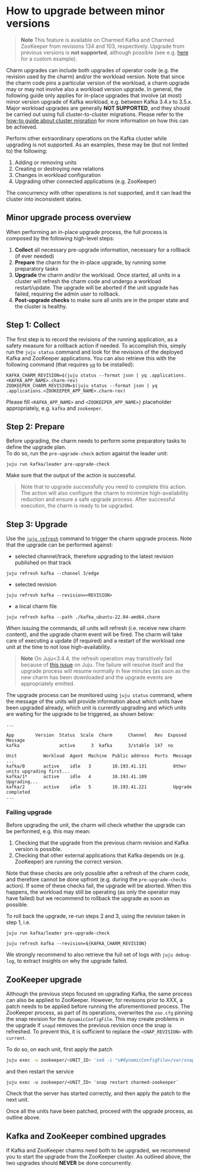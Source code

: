 # How to upgrade between minor versions

> **Note** This feature is available on Charmed Kafka and Charmed ZooKeeper from revisions 134 and 103, respectively. Upgrade from previous versions is **not supported**, although possible (see e.g. [here](https://github.com/deusebio/kafka-pre-upgrade-patch) for a custom example).

Charm upgrades can include both upgrades of operator code (e.g. the revision used by the charm) and/or the workload version. Note that since the charm code pins a particular version of the workload, a charm upgrade may or may not involve also a workload version upgrade. In general, the following guide only applies for in-place upgrades that involve (at most) minor version upgrade of Kafka workload, e.g. between Kafka 3.4.x to 3.5.x. Major workload upgrades are generally **NOT SUPPORTED**, and they should be carried out using full cluster-to-cluster migrations. Please refer to the [how-to guide about cluster migration](/t/charmed-kafka-how-to-cluster-migration/10951) for more information on how this can be achieved.

Perform other extraordinary operations on the Kafka cluster while upgrading is not supported. As an examples, these may be (but not limited to) the following:
1. Adding or removing units
2. Creating or destroying new relations
3. Changes in workload configuration
4. Upgrading other connected applications (e.g. ZooKeeper)

The concurrency with other operations is not supported, and it can lead the cluster into inconsistent states.

## Minor upgrade process overview

When performing an in-place upgrade process, the full process is composed by the following high-level steps:

1. **Collect** all necessary pre-upgrade information, necessary for a rollback (if ever needed)
2. **Prepare** the charm for the in-place upgrade, by running some preparatory tasks 
3. **Upgrade** the charm and/or the workload. Once started, all units in a cluster will refresh the charm code and undergo a workload restart/update. The upgrade will be aborted if the unit upgrade has failed, requiring the admin user to rollback.
4. **Post-upgrade checks** to make sure all units are in the proper state and the cluster is healthy.

## Step 1: Collect

The first step is to record the revisions of the running application, as a safety measure for a rollback action if needed. To accomplish this, simply run the `juju status` command and look for the revisions of the deployed Kafka and ZooKeeper applications. You can also retrieve this with the following command (that requires [`yq`](https://snapcraft.io/install/yq/ubuntu) to be installed):

```shell
KAFKA_CHARM_REVISION=$(juju status --format json | yq .applications.<KAFKA_APP_NAME>.charm-rev)
ZOOKEEPER_CHARM_REVISION=$(juju status --format json | yq .applications.<ZOOKEEPER_APP_NAME>.charm-rev)
```

Please fill `<KAFKA_APP_NAME>` and `<ZOOKEEPER_APP_NAME>}` placeholder appropriately, e.g. `kafka` and `zookeeper`.

## Step 2: Prepare

Before upgrading, the charm needs to perform some preparatory tasks to define the upgrade plan.  
To do so, run the `pre-upgrade-check` action against the leader unit:

```shell
juju run kafka/leader pre-upgrade-check 
```

Make sure that the output of the action is successful.

> Note that to upgrade successfully you need to complete this action. 
The action will also configure the charm to minimize high-availability reduction and ensure a safe upgrade process. After successful execution, the charm is ready to be upgraded.

## Step 3: Upgrade

Use the [`juju refresh`](https://juju.is/docs/juju/juju-refresh) command to trigger the charm upgrade process.
Note that the upgrade can be performed against:

* selected channel/track, therefore upgrading to the latest revision published on that track
```shell
juju refresh kafka --channel 3/edge
```
* selected revision
```shell
juju refresh kafka --revision=<REVISION>
```
* a local charm file
```shell
juju refresh kafka --path ./kafka_ubuntu-22.04-amd64.charm
```

When issuing the commands, all units will refresh (i.e. receive new charm content), and the upgrade charm event will be fired. The charm will take care of executing a update (if required) and a restart of the workload one unit at the time to not lose high-availability. 

> **Note** On Juju<3.4.4, the refresh operation may transitively fail because of [this issue](https://bugs.launchpad.net/juju/+bug/2053242) on Juju. The failure will resolve itself and the upgrade process will resume normally in few minutes (as soon as the new charm has been downloaded and the upgrade events are appropriately emitted. 

The upgrade process can be monitored using `juju status` command, where the message of the units will provide information about which units have been upgraded already, which unit is currently upgrading and which units are waiting for the upgrade to be triggered, as shown below: 

```shell
...

App        Version  Status  Scale  Charm      Channel   Rev  Exposed  Message
kafka               active      3  kafka      3/stable  147  no

Unit          Workload  Agent  Machine  Public address  Ports  Message
...
kafka/0       active    idle   3        10.193.41.131          Other units upgrading first...
kafka/1*      active    idle   4        10.193.41.109          Upgrading...
kafka/2       active    idle   5        10.193.41.221          Upgrade completed
...

```

### Failing upgrade

Before upgrading the unit, the charm will check whether the upgrade can be performed, e.g. this may mean:
1. Checking that the upgrade from the previous charm revision and Kafka version is possible.
2. Checking that other external applications that Kafka depends on (e.g. ZooKeeper) are running the correct version.

Note that these checks are only possible after a refresh of the charm code, and therefore cannot be done upfront (e.g. during the `pre-upgrade-checks` action).
If some of these checks fail, the upgrade will be aborted. When this happens, the workload may still be operating (as only the operator may have failed) but we recommend to rollback the upgrade as soon as possible. 

To roll back the upgrade, re-run steps 2 and 3, using the revision taken in step 1, i.e.

```shell
juju run kafka/leader pre-upgrade-check

juju refresh kafka --revision=${KAFKA_CHARM_REVISION}
```

We strongly recommend to also retrieve the full set of logs with `juju debug-log`, to extract insights on why the upgrade failed. 

## ZooKeeper upgrade

Although the previous steps focused on upgrading Kafka, the same process can also be applied to ZooKeeper. However, for revisions prior to XXX, a patch needs to be applied before running the aforementioned process. The ZooKeeper process, as part of its operations, overwrites the `zoo.cfg` pinning the snap revision for the `dynamicConfigFile`. This may create problems in the upgrade if `snapd` removes the previous revision once the snap is refreshed. To prevent this, it is sufficient to replace the `<SNAP_REVISION>` with `current`. 

To do so, on each unit, first apply the patch

```bash
juju exec -u zookeeper/<UNIT_ID> 'sed -i "s#dynamicConfigFile=/var/snap/charmed-zookeeper/[0-9]*#dynamicConfigFile=/var/snap/charmed-zookeeper/current#g" /var/snap/charmed-zookeeper/current/etc/zookeeper/zoo.cfg'
```

and then restart the service

```
juju exec -u zookeeper/<UNIT_ID> 'snap restart charmed-zookeeper`
```

Check that the server has started correctly, and then apply the patch to the next unit. 

Once all the units have been patched, proceed with the upgrade process, as outline above. 

## Kafka and ZooKeeper combined upgrades

If Kafka and ZooKeeper charms need both to be upgraded, we recommend you to start the upgrade from the ZooKeeper cluster. As outlined above, the two upgrades should **NEVER** be done concurrently.
